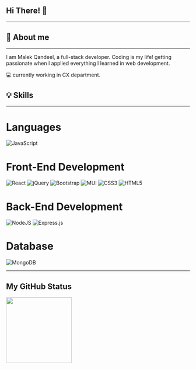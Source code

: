 ## Hi There! :wave:
---
## :rocket: About me
---
I am Malek Qandeel, a full-stack developer. Coding is my life! getting passionate when I applied everything I learned in web development.

:computer: currently working in CX department.

## :bulb: Skills
---
# Languages
![JavaScript](https://img.shields.io/badge/javascript-%23323330.svg?style=for-the-badge&logo=javascript&logoColor=%23F7DF1E)

# Front-End Development
![React](https://img.shields.io/badge/react-%2320232a.svg?style=for-the-badge&logo=react&logoColor=%2361DAFB)
![jQuery](https://img.shields.io/badge/jquery-%230769AD.svg?style=for-the-badge&logo=jquery&logoColor=white)
![Bootstrap](https://img.shields.io/badge/bootstrap-%238511FA.svg?style=for-the-badge&logo=bootstrap&logoColor=white)
![MUI](https://img.shields.io/badge/MUI-%230081CB.svg?style=for-the-badge&logo=mui&logoColor=white)
![CSS3](https://img.shields.io/badge/css3-%231572B6.svg?style=for-the-badge&logo=css3&logoColor=white)
![HTML5](https://img.shields.io/badge/html5-%23E34F26.svg?style=for-the-badge&logo=html5&logoColor=white)

# Back-End Development
![NodeJS](https://img.shields.io/badge/node.js-6DA55F?style=for-the-badge&logo=node.js&logoColor=white)
![Express.js](https://img.shields.io/badge/express.js-%23404d59.svg?style=for-the-badge&logo=express&logoColor=%2361DAFB)

# Database 
![MongoDB](https://img.shields.io/badge/MongoDB-%234ea94b.svg?style=for-the-badge&logo=mongodb&logoColor=white)

---

## My GitHub Status

<img height="180em" src="https://github-readme-stats.vercel.app/api?Malekqandeel=Gapur&show_icons=true&hide_border=true&&count_private=true&include_all_commits=true" />



